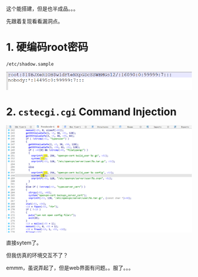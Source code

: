这个能搭建，但是也半成品。。。

先跟着复现看看漏洞点。



# 1. 硬编码root密码

```
/etc/shadow.sample
```

![image-20241027205901430](./A720R/images/image-20241027205901430.png)



# 2. `cstecgi.cgi` Command Injection

![image-20241027210117047](./A720R/images/image-20241027210117047.png)

直接sytem了。



但我仿真的环境交互不了？



emmm，虽说弄起了，但是web界面有问题。。服了。。。